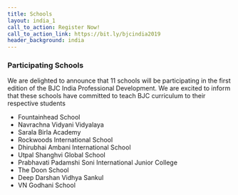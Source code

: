 ```yaml
---
title: Schools
layout: india_1
call_to_action: Register Now!
call_to_action_link: https://bit.ly/bjcindia2019
header_background: india
---
```

<h3 class="text-uppercase text-center"> Participating Schools </h3>
<p> We are delighted to announce that 11 schools will be participating in the first edition of the BJC India Professional Development. We are excited to inform that these schools have committed to teach BJC curriculum to their respective students </p>

<ul>
 <li> Fountainhead School </li>
 <li> Navrachna Vidyani Vidyalaya </li>
 <li> Sarala Birla Academy </li>
 <li> Rockwoods International School </li>
 <li> Dhirubhai Ambani International School </li>
 <li> Utpal Shanghvi Global School </li>
 <li> Prabhavati Padamshi Soni International Junior College </li>
 <li> The Doon School </li>
 <li> Deep Darshan Vidhya Sankul </li>
 <li> VN Godhani School </li>
</ul>
